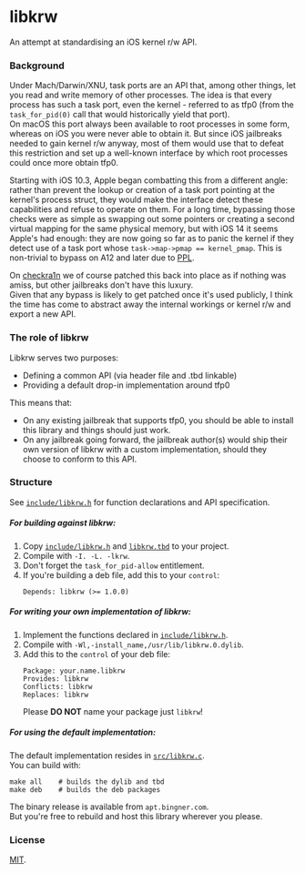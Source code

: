 # libkrw

An attempt at standardising an iOS kernel r/w API.

### Background

Under Mach/Darwin/XNU, task ports are an API that, among other things, let you read and write memory of other processes. The idea is that every process has such a task port, even the kernel - referred to as tfp0 (from the `task_for_pid(0)` call that would historically yield that port).  
On macOS this port always been available to root processes in some form, whereas on iOS you were never able to obtain it. But since iOS jailbreaks needed to gain kernel r/w anyway, most of them would use that to defeat this restriction and set up a well-known interface by which root processes could once more obtain tfp0.

Starting with iOS 10.3, Apple began combatting this from a different angle: rather than prevent the lookup or creation of a task port pointing at the kernel's process struct, they would make the interface detect these capabilities and refuse to operate on them. For a long time, bypassing those checks were as simple as swapping out some pointers or creating a second virtual mapping for the same physical memory, but with iOS 14 it seems Apple's had enough: they are now going so far as to panic the kernel if they detect use of a task port whose `task->map->pmap == kernel_pmap`. This is non-trivial to bypass on A12 and later due to [PPL](http://newosxbook.com/articles/CasaDePPL.html).

On [checkra1n](https://checkra.in) we of course patched this back into place as if nothing was amiss, but other jailbreaks don't have this luxury.  
Given that any bypass is likely to get patched once it's used publicly, I think the time has come to abstract away the internal workings or kernel r/w and export a new API.

### The role of libkrw

Libkrw serves two purposes:

- Defining a common API (via header file and .tbd linkable)
- Providing a default drop-in implementation around tfp0

This means that:

- On any existing jailbreak that supports tfp0, you should be able to install this library and things should just work.
- On any jailbreak going forward, the jailbreak author(s) would ship their own version of libkrw with a custom implementation, should they choose to conform to this API.

### Structure

See [`include/libkrw.h`](https://github.com/Siguza/libkrw/blob/master/include/libkrw.h) for function declarations and API specification.

##### For building against libkrw:

1. Copy [`include/libkrw.h`](https://github.com/Siguza/libkrw/blob/master/include/libkrw.h) and [`libkrw.tbd`](https://github.com/Siguza/libkrw/blob/master/libkrw.tbd) to your project.
2. Compile with `-I. -L. -lkrw`.
3. Don't forget the `task_for_pid-allow` entitlement.
4. If you're building a deb file, add this to your `control`:  
   ```
   Depends: libkrw (>= 1.0.0)
   ```

##### For writing your own implementation of libkrw:

1. Implement the functions declared in [`include/libkrw.h`](https://github.com/Siguza/libkrw/blob/master/include/libkrw.h).
2. Compile with `-Wl,-install_name,/usr/lib/libkrw.0.dylib`.
3. Add this to the `control` of your deb file:  
   ```
   Package: your.name.libkrw
   Provides: libkrw
   Conflicts: libkrw
   Replaces: libkrw
   ```
   Please **DO NOT** name your package just `libkrw`!

##### For using the default implementation:

The default implementation resides in [`src/libkrw.c`](https://github.com/Siguza/libkrw/blob/master/src/libkrw.c).  
You can build with:

    make all    # builds the dylib and tbd
    make deb    # builds the deb packages

The binary release is available from `apt.bingner.com`.  
But you're free to rebuild and host this library wherever you please.

### License

[MIT](https://github.com/Siguza/libkrw/blob/master/LICENSE).
